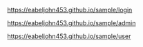https://eabeljohn453.github.io/sample/login      

https://eabeljohn453.github.io/sample/admin

https://eabeljohn453.github.io/sample/user
